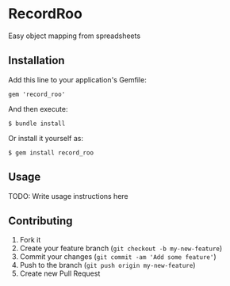 # RecordRoo

Easy object mapping from spreadsheets

## Installation

Add this line to your application's Gemfile:

    gem 'record_roo'

And then execute:

    $ bundle install

Or install it yourself as:

    $ gem install record_roo

## Usage

TODO: Write usage instructions here

## Contributing

1. Fork it
2. Create your feature branch (`git checkout -b my-new-feature`)
3. Commit your changes (`git commit -am 'Add some feature'`)
4. Push to the branch (`git push origin my-new-feature`)
5. Create new Pull Request
